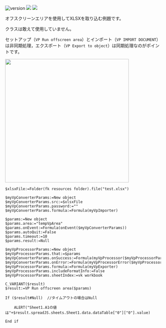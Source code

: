 ![version](https://img.shields.io/badge/version-18%2B-EB8E5F) ![](https://img.shields.io/badge/version-19%2B-5682DF) ![](https://img.shields.io/badge/version-20%2B-E23089)

オフスクリーンエリアを使用してXLSXを取り込む例題です。

クラスは敢えて使用していません。

セットアップ（`VP Run offscreen area`）とインポート（`VP IMPORT DOCUMENT`）は非同期処理，エクスポート（`VP Export to object`）は同期処理なのがポイントです。

<img src="https://github.com/miyako/4d-example-import-xlsx-with-view-pro/assets/1725068/a24e3cea-1765-4ff9-ab86-e62e63bf8490" style="width:400px;height:auto" />

```4d
$xlsxFile:=Folder(fk resources folder).file("test.xlsx")

$myVpConverterParams:=New object
$myVpConverterParams.src:=$xlsxFile
$myVpConverterParams.password:=""
$myVpConverterParams.formula:=Formula(myVpImporter)

$params:=New object
$params.area:="tempVpArea"
$params.onEvent:=Formula(onEvent($myVpConverterParams))
$params.autoQuit:=False
$params.timeout:=10
$params.result:=Null

$myVpProcessorParams:=New object
$myVpProcessorParams.that:=$params
$myVpConverterParams.onSuccess:=Formula(myVpProcessor($myVpProcessorParams))
$myVpConverterParams.onError:=Formula(myVpProcessorError($myVpProcessorParams))
$myVpProcessorParams.formula:=Formula(myVpExporter)
$myVpProcessorParams.includeFormatInfo:=False
$myVpProcessorParams.sheetIndex:=vk workbook

C_VARIANT($result)
$result:=VP Run offscreen area($params)

If ($result#Null)  //タイムアウトの場合はNull
	
	ALERT("Sheet1.A1の値は"+$result.spreadJS.sheets.Sheet1.data.dataTable["0"]["0"].value)
	
End if 
```
